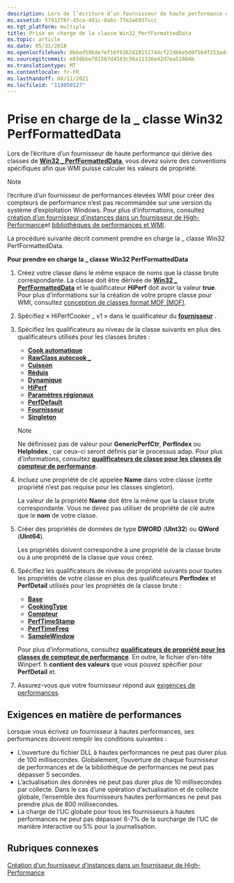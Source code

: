 ```yaml
---
description: Lors de l’écriture d’un fournisseur de haute performance qui dérive des classes de Win32 \_ PerfFormattedData, vous devez suivre des conventions spécifiques afin que WMI puisse calculer les valeurs de propriété.
ms.assetid: 57912f6f-45ca-491c-8a6c-77e2a6937ccc
ms.tgt_platform: multiple
title: Prise en charge de la classe Win32_PerfFormattedData
ms.topic: article
ms.date: 05/31/2018
ms.openlocfilehash: 0bbed50bde7ef16f6362d28151744cf22d66e5d0f56df253ad48ab469b397d0a
ms.sourcegitcommit: e858bbe701567d4583c50a11326e42d7ea51804b
ms.translationtype: MT
ms.contentlocale: fr-FR
ms.lasthandoff: 08/11/2021
ms.locfileid: "119050127"
---
```

# <a name="supporting-the-win32_perfformatteddata-class"></a>Prise en charge de la \_ classe Win32 PerfFormattedData

Lors de l’écriture d’un fournisseur de haute performance qui dérive des classes de [**Win32 \_ PerfFormattedData**](/windows/desktop/CIMWin32Prov/win32-perfformatteddata), vous devez suivre des conventions spécifiques afin que WMI puisse calculer les valeurs de propriété.

> [!Note]  
> l’écriture d’un fournisseur de performances élevées WMI pour créer des compteurs de performance n’est pas recommandée sur une version du système d’exploitation Windows. Pour plus d’informations, consultez [création d’un fournisseur d’instances dans un fournisseur de High-Performance](making-an-instance-provider-into-a-high-performance-provider.md)et [bibliothèques de performances et WMI](performance-libraries-and-wmi.md).

 

La procédure suivante décrit comment prendre en charge la \_ classe Win32 PerfFormattedData.

**Pour prendre en charge la \_ classe Win32 PerfFormattedData**

1.  Créez votre classe dans le même espace de noms que la classe brute correspondante. La classe doit être dérivée de [**Win32 \_ PerfFormattedData**](/windows/desktop/CIMWin32Prov/win32-perfformatteddata) et le qualificateur **HiPerf** doit avoir la valeur **true**. Pour plus d’informations sur la création de votre propre classe pour WMI, consultez [conception de classes format MOF (MOF)](designing-managed-object-format--mof--classes.md).
2.  Spécifiez « HiPerfCooker \_ v1 » dans le qualificateur du [**fournisseur**](class-qualifiers-for-performance-counter-classes.md) .
3.  Spécifiez les qualificateurs au niveau de la classe suivants en plus des qualificateurs utilisés pour les classes brutes :

    -   [**Cook automatique**](class-qualifiers-for-performance-counter-classes.md)
    -   [**RawClass autocook \_**](class-qualifiers-for-performance-counter-classes.md)
    -   [**Cuisson**](class-qualifiers-for-performance-counter-classes.md)
    -   [**Réduis**](class-qualifiers-for-performance-counter-classes.md)
    -   [**Dynamique**](dynamic-qualifier.md)
    -   [**HiPerf**](class-qualifiers-for-performance-counter-classes.md)
    -   [**Paramètres régionaux**](class-qualifiers-for-performance-counter-classes.md)
    -   [**PerfDefault**](class-qualifiers-for-performance-counter-classes.md)
    -   [**Fournisseur**](class-qualifiers-for-performance-counter-classes.md)
    -   [**Singleton**](standard-wmi-qualifiers.md)

    > [!Note]  
    > Ne définissez pas de valeur pour **GenericPerfCtr**, **PerfIndex** ou **HelpIndex** , car ceux-ci seront définis par le processus adap. Pour plus d’informations, consultez [**qualificateurs de classe pour les classes de compteur de performance**](class-qualifiers-for-performance-counter-classes.md).

     

4.  Incluez une propriété de clé appelée **Name** dans votre classe (cette propriété n’est pas requise pour les classes singleton).

    La valeur de la propriété **Name** doit être la même que la classe brute correspondante. Vous ne devez pas utiliser de propriété de clé autre que le **nom** de votre classe.

5.  Créer des propriétés de données de type **DWORD** (**UInt32**) ou **QWord** (**UInt64**).

    Les propriétés doivent correspondre à une propriété de la classe brute ou à une propriété de la classe que vous créez.

6.  Spécifiez les qualificateurs de niveau de propriété suivants pour toutes les propriétés de votre classe en plus des qualificateurs **PerfIndex** et **PerfDetail** utilisés pour les propriétés de la classe brute :

    -   [**Base**](property-qualifiers-for-performance-counter-classes.md)
    -   [**CookingType**](property-qualifiers-for-performance-counter-classes.md)
    -   [**Compteur**](property-qualifiers-for-performance-counter-classes.md)
    -   [**PerfTimeStamp**](property-qualifiers-for-performance-counter-classes.md)
    -   [**PerfTimeFreq**](property-qualifiers-for-performance-counter-classes.md)
    -   [**SampleWindow**](property-qualifiers-for-performance-counter-classes.md)

    Pour plus d’informations, consultez [**qualificateurs de propriété pour les classes de compteur de performance**](property-qualifiers-for-performance-counter-classes.md). En outre, le fichier d’en-tête Winperf. h **contient des valeurs** que vous pouvez spécifier pour **PerfDetail** et.

7.  Assurez-vous que votre fournisseur répond aux [exigences de performances](#performance-requirements).

## <a name="performance-requirements"></a>Exigences en matière de performances

Lorsque vous écrivez un fournisseur à hautes performances, ses performances doivent remplir les conditions suivantes :

-   L’ouverture du fichier DLL à hautes performances ne peut pas durer plus de 100 millisecondes. Globalement, l’ouverture de chaque fournisseur de performances et de la bibliothèque de performances ne peut pas dépasser 5 secondes.
-   L’actualisation des données ne peut pas durer plus de 10 millisecondes par collecte. Dans le cas d’une opération d’actualisation et de collecte globale, l’ensemble des fournisseurs hautes performances ne peut pas prendre plus de 800 millisecondes.
-   La charge de l’UC globale pour tous les fournisseurs à hautes performances ne peut pas dépasser 6-7% de la surcharge de l’UC de manière interactive ou 5% pour la journalisation.

## <a name="related-topics"></a>Rubriques connexes

<dl> <dt>

[Création d’un fournisseur d’instances dans un fournisseur de High-Performance](making-an-instance-provider-into-a-high-performance-provider.md)
</dt> </dl>

 

 
